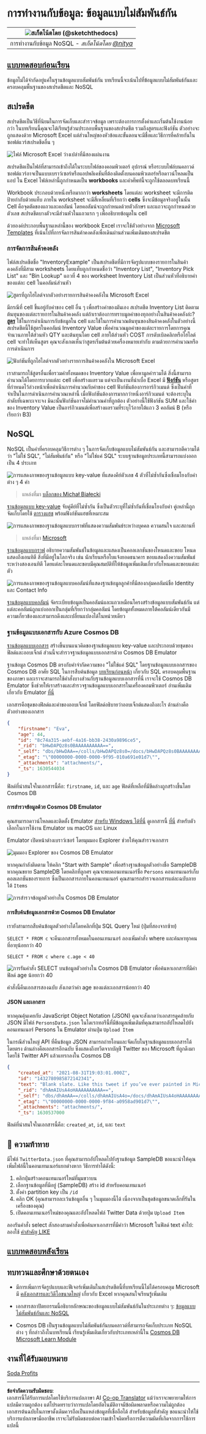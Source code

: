 <!--
CO_OP_TRANSLATOR_METADATA:
{
  "original_hash": "54c5a1c74aecb69d2f9099300a4b7eea",
  "translation_date": "2025-09-04T18:43:54+00:00",
  "source_file": "2-Working-With-Data/06-non-relational/README.md",
  "language_code": "th"
}
-->
# การทำงานกับข้อมูล: ข้อมูลแบบไม่สัมพันธ์กัน

|![ สเก็ตโน้ตโดย [(@sketchthedocs)](https://sketchthedocs.dev) ](../../sketchnotes/06-NoSQL.png)|
|:---:|
|การทำงานกับข้อมูล NoSQL - _สเก็ตโน้ตโดย [@nitya](https://twitter.com/nitya)_ |

## [แบบทดสอบก่อนเรียน](https://purple-hill-04aebfb03.1.azurestaticapps.net/quiz/10)

ข้อมูลไม่ได้จำกัดอยู่แค่ในฐานข้อมูลแบบสัมพันธ์กัน บทเรียนนี้จะเน้นไปที่ข้อมูลแบบไม่สัมพันธ์กันและครอบคลุมพื้นฐานของสเปรดชีตและ NoSQL

## สเปรดชีต

สเปรดชีตเป็นวิธีที่นิยมในการจัดเก็บและสำรวจข้อมูล เพราะต้องการการตั้งค่าและเริ่มต้นใช้งานน้อยกว่า ในบทเรียนนี้คุณจะได้เรียนรู้ส่วนประกอบพื้นฐานของสเปรดชีต รวมถึงสูตรและฟังก์ชัน ตัวอย่างจะถูกแสดงด้วย Microsoft Excel แต่ส่วนใหญ่ของหัวข้อและขั้นตอนจะมีชื่อและวิธีการที่คล้ายกันในซอฟต์แวร์สเปรดชีตอื่น ๆ

![ไฟล์ Microsoft Excel ว่างเปล่าที่มีสองแผ่นงาน](../../../../translated_images/parts-of-spreadsheet.120711c82aa18a45c3e62a491a15bba0a31ab0e9db407ec022702fed8ffd89bf.th.png)

สเปรดชีตเป็นไฟล์ที่สามารถเข้าถึงได้ในระบบไฟล์ของคอมพิวเตอร์ อุปกรณ์ หรือระบบไฟล์บนคลาวด์ ซอฟต์แวร์อาจเป็นแบบเบราว์เซอร์หรือแอปพลิเคชันที่ต้องติดตั้งบนคอมพิวเตอร์หรือดาวน์โหลดเป็นแอป ใน Excel ไฟล์เหล่านี้ถูกกำหนดเป็น **workbooks** และคำศัพท์นี้จะถูกใช้ตลอดบทเรียนนี้

Workbook ประกอบด้วยหนึ่งหรือมากกว่า **worksheets** โดยแต่ละ worksheet จะมีการติดป้ายกำกับด้วยแท็บ ภายใน worksheet จะมีสี่เหลี่ยมที่เรียกว่า **cells** ซึ่งจะมีข้อมูลจริงอยู่ในนั้น Cell คือจุดตัดของแถวและคอลัมน์ โดยคอลัมน์จะถูกกำหนดด้วยตัวอักษร และแถวจะถูกกำหนดด้วยตัวเลข สเปรดชีตบางตัวจะมีส่วนหัวในแถวแรก ๆ เพื่ออธิบายข้อมูลใน cell

ด้วยองค์ประกอบพื้นฐานเหล่านี้ของ workbook Excel เราจะใช้ตัวอย่างจาก [Microsoft Templates](https://templates.office.com/) ที่เน้นไปที่การจัดการสินค้าคงคลังเพื่อเดินผ่านส่วนเพิ่มเติมของสเปรดชีต

### การจัดการสินค้าคงคลัง

ไฟล์สเปรดชีตชื่อ "InventoryExample" เป็นสเปรดชีตที่มีการจัดรูปแบบของรายการในสินค้าคงคลังที่มีสาม worksheets โดยแท็บถูกกำหนดชื่อว่า "Inventory List", "Inventory Pick List" และ "Bin Lookup" แถวที่ 4 ของ worksheet Inventory List เป็นส่วนหัวที่อธิบายค่าของแต่ละ cell ในคอลัมน์ส่วนหัว

![สูตรที่ถูกไฮไลต์จากตัวอย่างรายการสินค้าคงคลังใน Microsoft Excel](../../../../translated_images/formula-excel.ad1068c220892f5ead570d12f2394897961d31a5043a1dd4e6fc5d7690c7a14e.th.png)

มีกรณีที่ cell ขึ้นอยู่กับค่าของ cell อื่น ๆ เพื่อสร้างค่าของมันเอง สเปรดชีต Inventory List ติดตามต้นทุนของแต่ละรายการในสินค้าคงคลัง แต่ถ้าเราต้องการทราบมูลค่าของทุกอย่างในสินค้าคงคลังล่ะ? [**สูตร**](https://support.microsoft.com/en-us/office/overview-of-formulas-34519a4e-1e8d-4f4b-84d4-d642c4f63263) ใช้ในการดำเนินการกับข้อมูลใน cell และใช้ในการคำนวณต้นทุนของสินค้าคงคลังในตัวอย่างนี้ สเปรดชีตนี้ใช้สูตรในคอลัมน์ Inventory Value เพื่อคำนวณมูลค่าของแต่ละรายการโดยการคูณจำนวนภายใต้ส่วนหัว QTY และต้นทุนโดย cell ภายใต้ส่วนหัว COST การดับเบิลคลิกหรือไฮไลต์ cell จะทำให้เห็นสูตร คุณจะสังเกตเห็นว่าสูตรเริ่มต้นด้วยเครื่องหมายเท่ากับ ตามด้วยการคำนวณหรือการดำเนินการ

![ฟังก์ชันที่ถูกไฮไลต์จากตัวอย่างรายการสินค้าคงคลังใน Microsoft Excel](../../../../translated_images/function-excel.be2ae4feddc10ca089f3d4363040d93b7fd046c8d4f83ba975ec46483ee99895.th.png)

เราสามารถใช้สูตรอื่นเพื่อรวมค่าทั้งหมดของ Inventory Value เพื่อหามูลค่ารวมได้ สิ่งนี้สามารถคำนวณได้โดยการบวกแต่ละ cell เพื่อสร้างผลรวม แต่จะเป็นงานที่น่าเบื่อ Excel มี [**ฟังก์ชัน**](https://support.microsoft.com/en-us/office/sum-function-043e1c7d-7726-4e80-8f32-07b23e057f89) หรือสูตรที่กำหนดไว้ล่วงหน้าเพื่อดำเนินการคำนวณกับค่าของ cell ฟังก์ชันต้องการอาร์กิวเมนต์ ซึ่งเป็นค่าที่จำเป็นในการดำเนินการคำนวณเหล่านี้ เมื่อฟังก์ชันต้องการมากกว่าหนึ่งอาร์กิวเมนต์ จะต้องระบุในลำดับที่เฉพาะเจาะจง มิฉะนั้นฟังก์ชันอาจไม่คำนวณค่าที่ถูกต้อง ตัวอย่างนี้ใช้ฟังก์ชัน SUM และใช้ค่าของ Inventory Value เป็นอาร์กิวเมนต์เพื่อสร้างผลรวมที่ระบุไว้ภายใต้แถว 3 คอลัมน์ B (หรือเรียกว่า B3)

## NoSQL

NoSQL เป็นคำที่ครอบคลุมวิธีการต่าง ๆ ในการจัดเก็บข้อมูลแบบไม่สัมพันธ์กัน และสามารถตีความได้ว่า "ไม่ใช่ SQL", "ไม่สัมพันธ์กัน" หรือ "ไม่ใช่แค่ SQL" ระบบฐานข้อมูลประเภทนี้สามารถแบ่งออกเป็น 4 ประเภท

![การแสดงภาพของฐานข้อมูลแบบ key-value ที่แสดงคีย์ตัวเลข 4 ตัวที่ไม่ซ้ำกันซึ่งเชื่อมโยงกับค่าต่าง ๆ 4 ค่า](../../../../translated_images/kv-db.e8f2b75686bbdfcba0c827b9272c10ae0821611ea0fe98429b9d13194383afa6.th.png)
> แหล่งที่มา [บล็อกของ Michał Białecki](https://www.michalbialecki.com/2018/03/18/azure-cosmos-db-key-value-database-cloud/)

[ฐานข้อมูลแบบ key-value](https://docs.microsoft.com/en-us/azure/architecture/data-guide/big-data/non-relational-data#keyvalue-data-stores) จับคู่คีย์ที่ไม่ซ้ำกัน ซึ่งเป็นตัวระบุที่ไม่ซ้ำกันที่เชื่อมโยงกับค่า คู่เหล่านี้ถูกจัดเก็บโดยใช้ [ตารางแฮช](https://www.hackerearth.com/practice/data-structures/hash-tables/basics-of-hash-tables/tutorial/) พร้อมฟังก์ชันแฮชที่เหมาะสม

![การแสดงภาพของฐานข้อมูลแบบกราฟที่แสดงความสัมพันธ์ระหว่างบุคคล ความสนใจ และสถานที่](../../../../translated_images/graph-db.d13629152f79a9dac895b20fa7d841d4d4d6f6008b1382227c3bbd200fd4cfa1.th.png)
> แหล่งที่มา [Microsoft](https://docs.microsoft.com/en-us/azure/cosmos-db/graph/graph-introduction#graph-database-by-example)

[ฐานข้อมูลแบบกราฟ](https://docs.microsoft.com/en-us/azure/architecture/data-guide/big-data/non-relational-data#graph-data-stores) อธิบายความสัมพันธ์ในข้อมูลและแสดงเป็นคอลเลกชันของโหนดและขอบ โหนดแสดงถึงเอนทิตี สิ่งที่มีอยู่ในโลกจริง เช่น นักเรียนหรือใบแจ้งยอดธนาคาร ขอบแสดงถึงความสัมพันธ์ระหว่างสองเอนทิตี โดยแต่ละโหนดและขอบมีคุณสมบัติที่ให้ข้อมูลเพิ่มเติมเกี่ยวกับโหนดและขอบแต่ละตัว

![การแสดงภาพของฐานข้อมูลแบบคอลัมน์ที่แสดงฐานข้อมูลลูกค้าที่มีสองกลุ่มคอลัมน์ชื่อ Identity และ Contact Info](../../../../translated_images/columnar-db.ffcfe73c3e9063a8c8f93f8ace85e1200863584b1e324eb5159d8ca10f62ec04.th.png)

[ฐานข้อมูลแบบคอลัมน์](https://docs.microsoft.com/en-us/azure/architecture/data-guide/big-data/non-relational-data#columnar-data-stores) จัดระเบียบข้อมูลเป็นคอลัมน์และแถวเหมือนโครงสร้างข้อมูลแบบสัมพันธ์กัน แต่แต่ละคอลัมน์ถูกแบ่งออกเป็นกลุ่มที่เรียกว่ากลุ่มคอลัมน์ โดยข้อมูลทั้งหมดภายใต้คอลัมน์เดียวกันมีความเกี่ยวข้องและสามารถดึงและเปลี่ยนแปลงได้ในหน่วยเดียว

### ฐานข้อมูลแบบเอกสารกับ Azure Cosmos DB

[ฐานข้อมูลแบบเอกสาร](https://docs.microsoft.com/en-us/azure/architecture/data-guide/big-data/non-relational-data#document-data-stores) สร้างขึ้นบนแนวคิดของฐานข้อมูลแบบ key-value และประกอบด้วยชุดของฟิลด์และออบเจ็กต์ ส่วนนี้จะสำรวจฐานข้อมูลแบบเอกสารด้วย Cosmos DB Emulator

ฐานข้อมูล Cosmos DB ตรงกับคำจำกัดความของ "ไม่ใช่แค่ SQL" โดยฐานข้อมูลแบบเอกสารของ Cosmos DB อาศัย SQL ในการสืบค้นข้อมูล [บทเรียนก่อนหน้า](../05-relational-databases/README.md) เกี่ยวกับ SQL ครอบคลุมพื้นฐานของภาษา และเราจะสามารถใช้คำสั่งบางส่วนกับฐานข้อมูลแบบเอกสารที่นี่ เราจะใช้ Cosmos DB Emulator ซึ่งช่วยให้เราสร้างและสำรวจฐานข้อมูลแบบเอกสารในเครื่องคอมพิวเตอร์ อ่านเพิ่มเติมเกี่ยวกับ Emulator [ที่นี่](https://docs.microsoft.com/en-us/azure/cosmos-db/local-emulator?tabs=ssl-netstd21)

เอกสารคือชุดของฟิลด์และค่าของออบเจ็กต์ โดยฟิลด์อธิบายว่าออบเจ็กต์แสดงถึงอะไร ด้านล่างคือตัวอย่างของเอกสาร

```json
{
    "firstname": "Eva",
    "age": 44,
    "id": "8c74a315-aebf-4a16-bb38-2430a9896ce5",
    "_rid": "bHwDAPQz8s0BAAAAAAAAAA==",
    "_self": "dbs/bHwDAA==/colls/bHwDAPQz8s0=/docs/bHwDAPQz8s0BAAAAAAAAAA==/",
    "_etag": "\"00000000-0000-0000-9f95-010a691e01d7\"",
    "_attachments": "attachments/",
    "_ts": 1630544034
}
```

ฟิลด์ที่น่าสนใจในเอกสารนี้คือ: `firstname`, `id`, และ `age` ฟิลด์ที่เหลือที่มีขีดล่างถูกสร้างขึ้นโดย Cosmos DB

#### การสำรวจข้อมูลด้วย Cosmos DB Emulator

คุณสามารถดาวน์โหลดและติดตั้ง Emulator [สำหรับ Windows ได้ที่นี่](https://aka.ms/cosmosdb-emulator) ดูเอกสารนี้ [ที่นี่](https://docs.microsoft.com/en-us/azure/cosmos-db/local-emulator?tabs=ssl-netstd21#run-on-linux-macos) สำหรับตัวเลือกในการใช้งาน Emulator บน macOS และ Linux

Emulator เปิดหน้าต่างเบราว์เซอร์ โดยมุมมอง Explorer ช่วยให้คุณสำรวจเอกสาร

![มุมมอง Explorer ของ Cosmos DB Emulator](../../../../translated_images/cosmosdb-emulator-explorer.a1c80b1347206fe2f30f88fc123821636587d04fc5a56a9eb350c7da6b31f361.th.png)

หากคุณกำลังติดตาม ให้คลิก "Start with Sample" เพื่อสร้างฐานข้อมูลตัวอย่างชื่อ SampleDB หากคุณขยาย SampleDB โดยคลิกที่ลูกศร คุณจะพบคอนเทนเนอร์ชื่อ `Persons` คอนเทนเนอร์เก็บคอลเลกชันของรายการ ซึ่งเป็นเอกสารภายในคอนเทนเนอร์ คุณสามารถสำรวจเอกสารแต่ละฉบับภายใต้ `Items`

![การสำรวจข้อมูลตัวอย่างใน Cosmos DB Emulator](../../../../translated_images/cosmosdb-emulator-persons.bf640586a7077c8985dfd3071946465c8e074c722c7c202d6d714de99a93b90a.th.png)

#### การสืบค้นข้อมูลเอกสารด้วย Cosmos DB Emulator

เรายังสามารถสืบค้นข้อมูลตัวอย่างได้โดยคลิกที่ปุ่ม SQL Query ใหม่ (ปุ่มที่สองจากซ้าย)

`SELECT * FROM c` จะคืนเอกสารทั้งหมดในคอนเทนเนอร์ ลองเพิ่มคำสั่ง where และค้นหาทุกคนที่อายุน้อยกว่า 40

`SELECT * FROM c where c.age < 40`

![การรันคำสั่ง SELECT บนข้อมูลตัวอย่างใน Cosmos DB Emulator เพื่อค้นหาเอกสารที่มีค่าฟิลด์ age น้อยกว่า 40](../../../../translated_images/cosmosdb-emulator-persons-query.6905ebb497e3cd047cd96e55a0a03f69ce1b91b2b3d8c147e617b746b22b7e33.th.png)

คำสั่งนี้คืนเอกสารสองฉบับ สังเกตว่าค่า age ของแต่ละเอกสารน้อยกว่า 40

#### JSON และเอกสาร

หากคุณคุ้นเคยกับ JavaScript Object Notation (JSON) คุณจะสังเกตว่าเอกสารดูคล้ายกับ JSON มีไฟล์ `PersonsData.json` ในไดเรกทอรีนี้ที่มีข้อมูลเพิ่มเติมที่คุณสามารถอัปโหลดไปยังคอนเทนเนอร์ Persons ใน Emulator ผ่านปุ่ม `Upload Item`

ในกรณีส่วนใหญ่ API ที่คืนข้อมูล JSON สามารถถ่ายโอนและจัดเก็บในฐานข้อมูลแบบเอกสารได้โดยตรง ด้านล่างคือเอกสารอีกฉบับ ซึ่งแสดงถึงทวีตจากบัญชี Twitter ของ Microsoft ที่ถูกดึงมาโดยใช้ Twitter API แล้วแทรกลงใน Cosmos DB

```json
{
    "created_at": "2021-08-31T19:03:01.000Z",
    "id": "1432780985872142341",
    "text": "Blank slate. Like this tweet if you’ve ever painted in Microsoft Paint before. https://t.co/cFeEs8eOPK",
    "_rid": "dhAmAIUsA4oHAAAAAAAAAA==",
    "_self": "dbs/dhAmAA==/colls/dhAmAIUsA4o=/docs/dhAmAIUsA4oHAAAAAAAAAA==/",
    "_etag": "\"00000000-0000-0000-9f84-a0958ad901d7\"",
    "_attachments": "attachments/",
    "_ts": 1630537000
```

ฟิลด์ที่น่าสนใจในเอกสารนี้คือ: `created_at`, `id`, และ `text`

## 🚀 ความท้าทาย

มีไฟล์ `TwitterData.json` ที่คุณสามารถอัปโหลดไปยังฐานข้อมูล SampleDB ขอแนะนำให้คุณเพิ่มไฟล์นี้ในคอนเทนเนอร์แยกต่างหาก วิธีการทำได้ดังนี้:

1. คลิกปุ่มสร้างคอนเทนเนอร์ใหม่ที่มุมขวาบน
1. เลือกฐานข้อมูลที่มีอยู่ (SampleDB) สร้าง id สำหรับคอนเทนเนอร์
1. ตั้งค่า partition key เป็น `/id`
1. คลิก OK (คุณสามารถละเว้นข้อมูลอื่น ๆ ในมุมมองนี้ได้ เนื่องจากเป็นชุดข้อมูลขนาดเล็กที่รันในเครื่องของคุณ)
1. เปิดคอนเทนเนอร์ใหม่ของคุณและอัปโหลดไฟล์ Twitter Data ด้วยปุ่ม `Upload Item`

ลองรันคำสั่ง select สักสองสามคำสั่งเพื่อค้นหาเอกสารที่มีคำว่า Microsoft ในฟิลด์ text คำใบ้: ลองใช้ [คำสำคัญ LIKE](https://docs.microsoft.com/en-us/azure/cosmos-db/sql/sql-query-keywords#using-like-with-the--wildcard-character)

## [แบบทดสอบหลังเรียน](https://ff-quizzes.netlify.app/en/ds/)

## ทบทวนและศึกษาด้วยตนเอง

- มีการเพิ่มการจัดรูปแบบและฟีเจอร์เพิ่มเติมในสเปรดชีตนี้ที่บทเรียนนี้ไม่ได้ครอบคลุม Microsoft มี [คลังเอกสารและวิดีโอขนาดใหญ่](https://support.microsoft.com/excel) เกี่ยวกับ Excel หากคุณสนใจเรียนรู้เพิ่มเติม

- เอกสารสถาปัตยกรรมนี้อธิบายลักษณะของข้อมูลแบบไม่สัมพันธ์กันในประเภทต่าง ๆ: [ข้อมูลแบบไม่สัมพันธ์กันและ NoSQL](https://docs.microsoft.com/en-us/azure/architecture/data-guide/big-data/non-relational-data)

- Cosmos DB เป็นฐานข้อมูลแบบไม่สัมพันธ์กันบนคลาวด์ที่สามารถจัดเก็บประเภท NoSQL ต่าง ๆ ที่กล่าวถึงในบทเรียนนี้ เรียนรู้เพิ่มเติมเกี่ยวกับประเภทเหล่านี้ใน [Cosmos DB Microsoft Learn Module](https://docs.microsoft.com/en-us/learn/paths/work-with-nosql-data-in-azure-cosmos-db/)

## งานที่ได้รับมอบหมาย

[Soda Profits](assignment.md)

---

**ข้อจำกัดความรับผิดชอบ**:  
เอกสารนี้ได้รับการแปลโดยใช้บริการแปลภาษา AI [Co-op Translator](https://github.com/Azure/co-op-translator) แม้ว่าเราจะพยายามให้การแปลมีความถูกต้อง แต่โปรดทราบว่าการแปลโดยอัตโนมัติอาจมีข้อผิดพลาดหรือความไม่ถูกต้อง เอกสารต้นฉบับในภาษาดั้งเดิมควรถือเป็นแหล่งข้อมูลที่เชื่อถือได้ สำหรับข้อมูลที่สำคัญ ขอแนะนำให้ใช้บริการแปลภาษามืออาชีพ เราจะไม่รับผิดชอบต่อความเข้าใจผิดหรือการตีความผิดที่เกิดจากการใช้การแปลนี้